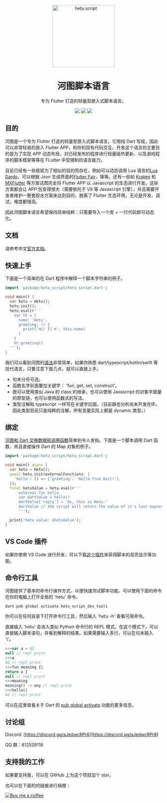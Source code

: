 <p align="center">
  <a href="https://hetu.dev">
    <img alt="hetu script" width="200px" src="https://hetu.dev/image/hetu-logo-large.png">
  </a>
  <h1 align="center">河图脚本语言</h1>
</p>

<p align="center">
专为 Flutter 打造的轻量型嵌入式脚本语言。
</p>

<p align="center">
  <a title="Pub" href="https://pub.dev/packages/hetu_script" ><img src="https://img.shields.io/pub/v/hetu_script" /></a>
  <a title="VSCode Extension" href="https://marketplace.visualstudio.com/items?itemName=hetu-script.hetuscript" ><img src="https://vsmarketplacebadge.apphb.com/version/hetu-script.hetuscript.svg" /></a>
  <a title="Discord" href="https://discord.gg/aJedwcRPr8" ><img src="https://img.shields.io/discord/829269197727989760" /></a>
</p>

## 目的

河图是一个专为 Flutter 打造的轻量型嵌入式脚本语言。它用纯 Dart 写成，因此可以非常轻易的嵌入 Flutter APP，和你的现有代码交互。开发这个语言的主要目的是为了实现 APP 动态布局、对已经发布的程序进行轻量级热更新、以及游戏程序的脚本框架等等在 FLutter 中受限制的语言能力。

目前已经有一些框架为了相似的目的而存在，例如可以动态调用 Lua 语言的[Lua Dardo](https://pub.dev/packages/lua_dardo)，可以根据 Json 生成界面的[Flutter Fair](https://fair.58.com/zh/)，等等。还有一些如 [Kraken](https://openkraken.com/) 和 [MXFlutter](https://github.com/tencent/mxflutter) 等方案试图完全将 Flutter APP 以 Javascript 的生态进行开发。这些方案都会让 APP 包变得很大（需要依托于 V8 等 Javascript 引擎），并且需要开发者维护一整套胶水方案来达到目的，脱离了 Flutter 生态环境，无论是开发、调试，难度都很高。

因此河图脚本语言希望保持简单纯粹：只需要导入一个库 + 一行代码即可动态化。

## 文档

请参考中文[官方文档](https://hetu.dev/docs/zh-CN/)。

## 快速上手

下面是一个简单的在 Dart 程序中解释一个脚本字符串的例子。

```dart
import 'package:hetu_script/hetu_script.dart';

void main() {
  var hetu = Hetu();
  hetu.init();
  hetu.eval(r'''
    var ht = {
      name: 'Hetu',
      greeting: () {
        print('Hi! I\'m', this.name)
      }
    }
    ht.greeting()
  ''');
}
```

我们可以看到河图的[语法](https://hetu.dev/docs/en-US/syntax/)非常简单，如果你熟悉 dart/typescript/kotlin/swift 等现代语言，只要注意下面几点，就可以直接上手。

- 句末分号可选。
- 函数名字前面要加关键字： 'fun, get, set, construct'。
- 既可以使用类似 Java 的 class 的继承，也可以使用 Javascript 的对象字面量的原型链，也可以使用函数式的写法。
- 类型注解和 typescript 一样写在关键字后面。（目前静态分析尚未开发完毕，因此类型目前只是纯粹的注解，所有变量实际上都是 dynamic 类型。）

## 绑定

[河图和 Dart 交换数据和调用函数](https://hetu.dev/docs/en-US/binding/)简单到令人发指。下面是一个脚本调用 Dart 函数，并且直接操作 Dart 的 Map 对象的例子。

```dart
import 'package:hetu_script/hetu_script.dart';

void main() async {
  var hetu = Hetu();
  await hetu.init(externalFunctions: {
    'hello': () => {'greeting': 'Hello from Dart!'},
  });
  final hetuValue = hetu.eval(r'''
      external fun hello
      var dartValue = hello()
      dartValue['reply'] = 'Hi, this is Hetu.'
      dartValue // the script will return the value of it's last expression
      ''');

  print('hetu value: $hetuValue');
}
```

## VS Code 插件

如果你使用 VS Code 进行开发，可以下载[这个插件](https://marketplace.visualstudio.com/items?itemName=hetu-script.hetuscript)来获得脚本的高亮显示等功能。

## 命令行工具

河图提供了基本的命令行操作方式，以便快速测试脚本功能。可以使用下面的命令在你的电脑上打开全局的 'hetu' 命令。

```
dart pub global activate hetu_script_dev_tools
```

你可以在任何目录下打开命令行工具，然后输入 'hetu -h' 查看可用命令。

直接输入 'hetu' 会进入类似 Python 命令行的 REPL 模式。在这个模式下，可以直接输入脚本语句，并看到解释的结果。如果需要输入多行，可以在句末输入 '\\'。

```typescript
>>>var a = 42
null // repl print
>>>a
42 // repl print
>>>fun meaning {\
return a }
null // repl print
>>>meaning
meaning() -> any // repl print
>>>hello()
42 // repl print
```

可以在这里查看关于 Dart 的 [pub global activate](https://dart.dev/tools/pub/cmd/pub-global) 功能的更多信息。

## 讨论组

Discord: [https://discord.gg/aJedwcRPr8](https://discord.gg/aJedwcRPr8)

QQ 群：812529118

## 支持我的工作

如果要支持我，可以在 GitHub 上为这个项目加个 star。

也可以在下面的的链接进行捐赠：

[![Buy me a coffee](https://hetu.dev/image/buy_me_a_coffee_small.png)](https://www.buymeacoffee.com/chengfubeiming)
